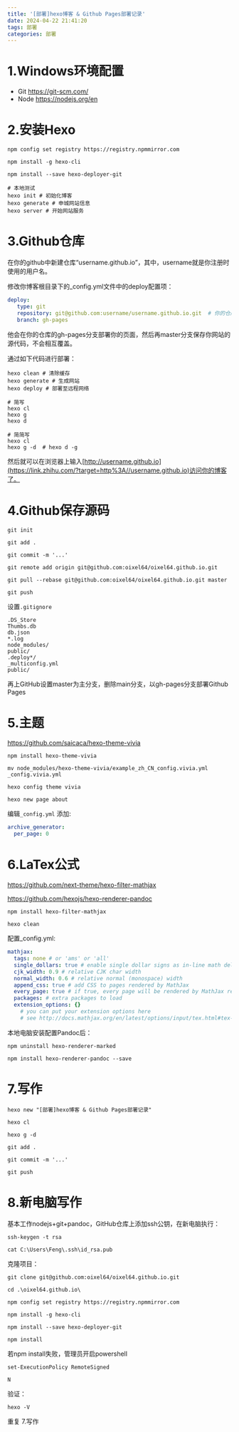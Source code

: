 ```yaml
---
title: '[部署]hexo博客 & Github Pages部署记录'
date: 2024-04-22 21:41:20
tags: 部署
categories: 部署
---
```


# 1.Windows环境配置

- Git https://git-scm.com/
- Node https://nodejs.org/en

# 2.安装Hexo

```shell
npm config set registry https://registry.npmmirror.com

npm install -g hexo-cli

npm install --save hexo-deployer-git

# 本地测试
hexo init # 初始化博客
hexo generate # 申城网站信息
hexo server # 开始网站服务
```

# 3.Github仓库

在你的github中新建仓库“username.github.io”，其中，username就是你注册时使用的用户名。

修改你博客根目录下的_config.yml文件中的deploy配置项：

```yaml
deploy:
   type: git
   repository: git@github.com:username/username.github.io.git  # 你的仓库地址
   branch: gh-pages
```

他会在你的仓库的gh-pages分支部署你的页面，然后再master分支保存你网站的源代码，不会相互覆盖。

通过如下代码进行部署：

```shell
hexo clean # 清除缓存
hexo generate # 生成网站
hexo deploy # 部署至远程网络

# 简写
hexo cl
hexo g
hexo d

# 简简写
hexo cl
hexo g -d  # hexo d -g
```

然后就可以在浏览器上输入[http://username.github.io](https://link.zhihu.com/?target=http%3A//username.github.io)访问你的博客了。

# 4.Github保存源码

```shell
git init

git add .

git commit -m '...'

git remote add origin git@github.com:oixel64/oixel64.github.io.git

git pull --rebase git@github.com:oixel64/oixel64.github.io.git master

git push
```

设置`.gitignore`

``` gitignore
.DS_Store
Thumbs.db
db.json
*.log
node_modules/
public/
.deploy*/
_multiconfig.yml
public/
```

再上GitHub设置master为主分支，删除main分支，以gh-pages分支部署Github Pages

# 5.主题

https://github.com/saicaca/hexo-theme-vivia

```shell
npm install hexo-theme-vivia

mv node_modules/hexo-theme-vivia/example_zh_CN_config.vivia.yml _config.vivia.yml

hexo config theme vivia

hexo new page about
```

编辑`_config.yml` 添加:

```yaml
archive_generator:
  per_page: 0
```

# 6.LaTex公式

https://github.com/next-theme/hexo-filter-mathjax

https://github.com/hexojs/hexo-renderer-pandoc

```shell
npm install hexo-filter-mathjax

hexo clean
```

配置_config.yml:

```yaml
mathjax:
  tags: none # or 'ams' or 'all'
  single_dollars: true # enable single dollar signs as in-line math delimiters
  cjk_width: 0.9 # relative CJK char width
  normal_width: 0.6 # relative normal (monospace) width
  append_css: true # add CSS to pages rendered by MathJax
  every_page: true # if true, every page will be rendered by MathJax regardless the `mathjax` setting in Front-matter
  packages: # extra packages to load
  extension_options: {}
    # you can put your extension options here
    # see http://docs.mathjax.org/en/latest/options/input/tex.html#tex-extension-options for more detail
```
本地电脑安装配置Pandoc后：
```shell
npm uninstall hexo-renderer-marked

npm install hexo-renderer-pandoc --save
```

# 7.写作

```shell
hexo new "[部署]hexo博客 & Github Pages部署记录"

hexo cl

hexo g -d

git add .

git commit -m '...'

git push
```

# 8.新电脑写作

基本工作nodejs+git+pandoc，GitHub仓库上添加ssh公钥，在新电脑执行：

```shell
ssh-keygen -t rsa

cat C:\Users\Feng\.ssh\id_rsa.pub
```

克隆项目：
```shell
git clone git@github.com:oixel64/oixel64.github.io.git

cd .\oixel64.github.io\

npm config set registry https://registry.npmmirror.com

npm install -g hexo-cli

npm install --save hexo-deployer-git

npm install
```

若npm install失败，管理员开启powershell

```shell
set-ExecutionPolicy RemoteSigned

N
```

验证：
```shell
hexo -V
```

重复 7.写作